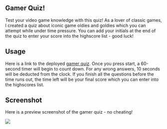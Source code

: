 ## Gamer Quiz!

Test your video game knowledge with this quiz! As a lover of classic games, I created a quiz about iconic game oldies and goldies which you can attempt while under time pressure. You can add your initials at the end of the quiz to enter your score into the highscore list - good luck!

## Usage

Here is a link to the deployed [gamer quiz](https://kane-chang.github.io/gamer-quiz). Once you press start, a 60-second timer will begin to count down. For any wrong answers, 10 seconds will be deducted from the clock. If you finish all the questions before the time runs out, the time left will be your final score which you can enter into the highscores list.

## Screenshot

Here is a preview screenshot of the gamer quiz - no cheating!

![](https://i.gyazo.com/d6c035d02bdf42661ed3a5a7c8bd4588.png)
